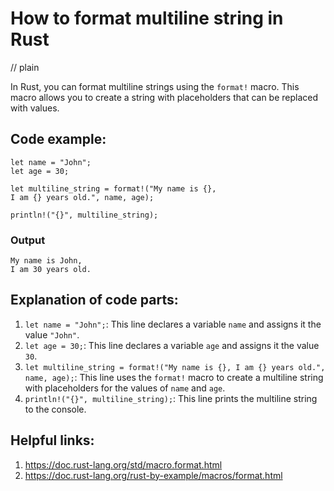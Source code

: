 # How to format multiline string in Rust
// plain

In Rust, you can format multiline strings using the `format!` macro. This macro allows you to create a string with placeholders that can be replaced with values.

## Code example:
```
let name = "John";
let age = 30;

let multiline_string = format!("My name is {},
I am {} years old.", name, age);

println!("{}", multiline_string);
```
### Output
```
My name is John,
I am 30 years old.
```

## Explanation of code parts:
1. `let name = "John";`: This line declares a variable `name` and assigns it the value `"John"`.
2. `let age = 30;`: This line declares a variable `age` and assigns it the value `30`.
3. `let multiline_string = format!("My name is {}, I am {} years old.", name, age);`: This line uses the `format!` macro to create a multiline string with placeholders for the values of `name` and `age`.
4. `println!("{}", multiline_string);`: This line prints the multiline string to the console.

## Helpful links:
1. https://doc.rust-lang.org/std/macro.format.html
2. https://doc.rust-lang.org/rust-by-example/macros/format.html